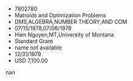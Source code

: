 
* 7802780
* Matroids and Optimization Problems
* DMS,ALGEBRA,NUMBER THEORY,AND COM
* 07/15/1978,07/06/1978
* Hien Nguyen,MT,University of Montana
* Standard Grant
*   name not available
* 12/31/1979
* USD 7,100.00

nan
